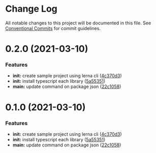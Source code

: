 # Change Log

All notable changes to this project will be documented in this file.
See [Conventional Commits](https://conventionalcommits.org) for commit guidelines.

# 0.2.0 (2021-03-10)


### Features

* **init:** create sample project using lerna cli ([4c370d3](https://github.com/irfanandriansyah1997/lerna/commit/4c370d31166b951eaf7fa6b000795482a902865d))
* **init:** install typescript each library ([5a55351](https://github.com/irfanandriansyah1997/lerna/commit/5a55351fa1399040d0764dc11e43b75301000c3f))
* **main:** update command on package json ([22c1058](https://github.com/irfanandriansyah1997/lerna/commit/22c10585549cb96c476d3992b08bb4d8035cddad))





# 0.1.0 (2021-03-10)


### Features

* **init:** create sample project using lerna cli ([4c370d3](https://github.com/irfanandriansyah1997/lerna/commit/4c370d31166b951eaf7fa6b000795482a902865d))
* **init:** install typescript each library ([5a55351](https://github.com/irfanandriansyah1997/lerna/commit/5a55351fa1399040d0764dc11e43b75301000c3f))
* **main:** update command on package json ([22c1058](https://github.com/irfanandriansyah1997/lerna/commit/22c10585549cb96c476d3992b08bb4d8035cddad))
